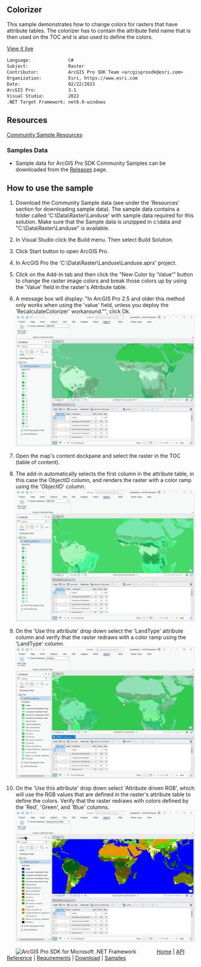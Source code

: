 ## Colorizer

<!-- TODO: Write a brief abstract explaining this sample -->
This sample demonstrates how to change colors for rasters that have attribute tables.  The colorizer has to contain the attribute field name that is then used on the TOC and is also used to define the colors.  
  


<a href="https://pro.arcgis.com/en/pro-app/sdk/" target="_blank">View it live</a>

<!-- TODO: Fill this section below with metadata about this sample-->
```
Language:              C#
Subject:               Raster
Contributor:           ArcGIS Pro SDK Team <arcgisprosdk@esri.com>
Organization:          Esri, https://www.esri.com
Date:                  02/22/2023
ArcGIS Pro:            3.1
Visual Studio:         2022
.NET Target Framework: net6.0-windows
```

## Resources

[Community Sample Resources](https://github.com/Esri/arcgis-pro-sdk-community-samples#resources)

### Samples Data

* Sample data for ArcGIS Pro SDK Community Samples can be downloaded from the [Releases](https://github.com/Esri/arcgis-pro-sdk-community-samples/releases) page.  

## How to use the sample
<!-- TODO: Explain how this sample can be used. To use images in this section, create the image file in your sample project's screenshots folder. Use relative url to link to this image using this syntax: ![My sample Image](FacePage/SampleImage.png) -->
1. Download the Community Sample data (see under the 'Resources' section for downloading sample data).  The sample data contains a folder called 'C:\Data\Raster\Landuse' with sample data required for this solution.  Make sure that the Sample data is unzipped in c:\data and "C:\Data\Raster\Landuse" is available.  
1. In Visual Studio click the Build menu. Then select Build Solution.  
1. Click Start button to open ArcGIS Pro.  
1. In ArcGIS Pro the 'C:\Data\Raster\Landuse\Landuse.aprx' project.    
1. Click on the Add-In tab and then click the "New Color by 'Value'" button to change the raster image colors and break those colors up by using the 'Value' field in the raster's Attribute table.    
1. A message box will display: "In ArcGIS Pro 2.5 and older this method only works when using the 'value' field, unless you deploy the 'RecalculateColorizer' workaround."", click Ok.  
![UI](Screenshots/Screen2.png)  
  
1. Open the map's content dockpane and select the raster in the TOC (table of content).  
1. The add-in automatically selects the first column in the attribute table, in this case the ObjectID column, and renders the raster with a color ramp using the 'ObjectID' column.  
![UI](Screenshots/Screen4.png)  
  
1. On the 'Use this attribute' drop down select the 'LandType' attribute column and verify that the raster redraws with a color ramp using the 'LandType' column.  
![UI](Screenshots/Screen5.png)  
  
1. On the 'Use this attribute' drop down select 'Attribute driven RGB', which will use the RGB values that are defined in the raster's attribute table to define the colors.  Verify that the raster redraws with colors defined by the 'Red', 'Green', and 'Blue' columns.  
![UI](Screenshots/Screen6.png)  
  


<!-- End -->

&nbsp;&nbsp;&nbsp;&nbsp;&nbsp;&nbsp;<img src="https://esri.github.io/arcgis-pro-sdk/images/ArcGISPro.png"  alt="ArcGIS Pro SDK for Microsoft .NET Framework" height = "20" width = "20" align="top"  >
&nbsp;&nbsp;&nbsp;&nbsp;&nbsp;&nbsp;&nbsp;&nbsp;&nbsp;&nbsp;&nbsp;&nbsp;
[Home](https://github.com/Esri/arcgis-pro-sdk/wiki) | <a href="https://pro.arcgis.com/en/pro-app/latest/sdk/api-reference" target="_blank">API Reference</a> | [Requirements](https://github.com/Esri/arcgis-pro-sdk/wiki#requirements) | [Download](https://github.com/Esri/arcgis-pro-sdk/wiki#installing-arcgis-pro-sdk-for-net) | <a href="https://github.com/esri/arcgis-pro-sdk-community-samples" target="_blank">Samples</a>
